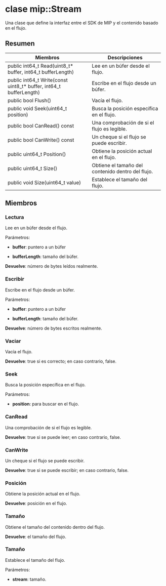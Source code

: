 # <a name="class-mipstream"></a>clase mip::Stream 
Una clase que define la interfaz entre el SDK de MIP y el contenido basado en el flujo.
  
## <a name="summary"></a>Resumen
 Miembros                        | Descripciones                                
--------------------------------|---------------------------------------------
 public int64_t Read(uint8_t* buffer, int64_t bufferLength)  |  Lee en un búfer desde el flujo.
 public int64_t Write(const uint8_t* buffer, int64_t bufferLength)  |  Escribe en el flujo desde un búfer.
 public bool Flush()  |  Vacía el flujo.
 public void Seek(uint64_t position)  |  Busca la posición específica en el flujo.
 public bool CanRead() const  |  Una comprobación de si el flujo es legible.
 public bool CanWrite() const  |  Un cheque si el flujo se puede escribir.
 public uint64_t Position()  |  Obtiene la posición actual en el flujo.
 public uint64_t Size()  |  Obtiene el tamaño del contenido dentro del flujo.
 public void Size(uint64_t value)  |  Establece el tamaño del flujo.
  
## <a name="members"></a>Miembros
  
### <a name="read"></a>Lectura
Lee en un búfer desde el flujo.

Parámetros:  
* **buffer**: puntero a un búfer 


* **bufferLength**: tamaño del búfer. 



  
**Devuelve**: número de bytes leídos realmente.
  
### <a name="write"></a>Escribir
Escribe en el flujo desde un búfer.

Parámetros:  
* **buffer**: puntero a un búfer 


* **bufferLength**: tamaño del búfer. 



  
**Devuelve**: número de bytes escritos realmente.
  
### <a name="flush"></a>Vaciar
Vacía el flujo.

  
**Devuelve**: true si es correcto; en caso contrario, false.
  
### <a name="seek"></a>Seek
Busca la posición específica en el flujo.

Parámetros:  
* **position**: para buscar en el flujo.


  
### <a name="canread"></a>CanRead
Una comprobación de si el flujo es legible.

  
**Devuelve**: true si se puede leer; en caso contrario, false.
  
### <a name="canwrite"></a>CanWrite
Un cheque si el flujo se puede escribir.

  
**Devuelve**: true si se puede escribir; en caso contrario, false.
  
### <a name="position"></a>Posición
Obtiene la posición actual en el flujo.

  
**Devuelve**: posición en el flujo.
  
### <a name="size"></a>Tamaño
Obtiene el tamaño del contenido dentro del flujo.

  
**Devuelve**: el tamaño del flujo.
  
### <a name="size"></a>Tamaño
Establece el tamaño del flujo.

Parámetros:  
* **stream**: tamaño.


